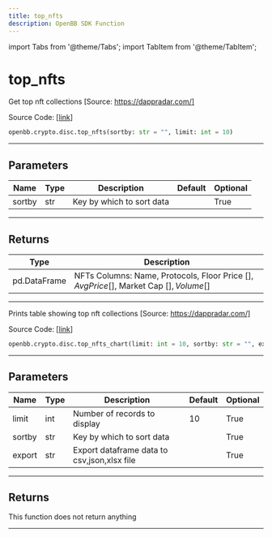 ```yaml
---
title: top_nfts
description: OpenBB SDK Function
---
```


import Tabs from '@theme/Tabs';
import TabItem from '@theme/TabItem';

# top_nfts

<Tabs>
<TabItem value="model" label="Model" default>

Get top nft collections [Source: https://dappradar.com/]

Source Code: [[link](https://github.com/OpenBB-finance/OpenBBTerminal/tree/main/openbb_terminal/cryptocurrency/discovery/dappradar_model.py#L79)]

```python
openbb.crypto.disc.top_nfts(sortby: str = "", limit: int = 10)
```

---

## Parameters

| Name | Type | Description | Default | Optional |
| ---- | ---- | ----------- | ------- | -------- |
| sortby | str | Key by which to sort data |  | True |


---

## Returns

| Type | Description |
| ---- | ----------- |
| pd.DataFrame | NFTs Columns: Name, Protocols, Floor Price [$], Avg Price [$], Market Cap [$], Volume [$] |
---



</TabItem>
<TabItem value="view" label="Chart">

Prints table showing top nft collections [Source: https://dappradar.com/]

Source Code: [[link](https://github.com/OpenBB-finance/OpenBBTerminal/tree/main/openbb_terminal/cryptocurrency/discovery/dappradar_view.py#L20)]

```python
openbb.crypto.disc.top_nfts_chart(limit: int = 10, sortby: str = "", export: str = "")
```

---

## Parameters

| Name | Type | Description | Default | Optional |
| ---- | ---- | ----------- | ------- | -------- |
| limit | int | Number of records to display | 10 | True |
| sortby | str | Key by which to sort data |  | True |
| export | str | Export dataframe data to csv,json,xlsx file |  | True |


---

## Returns

This function does not return anything

---



</TabItem>
</Tabs>